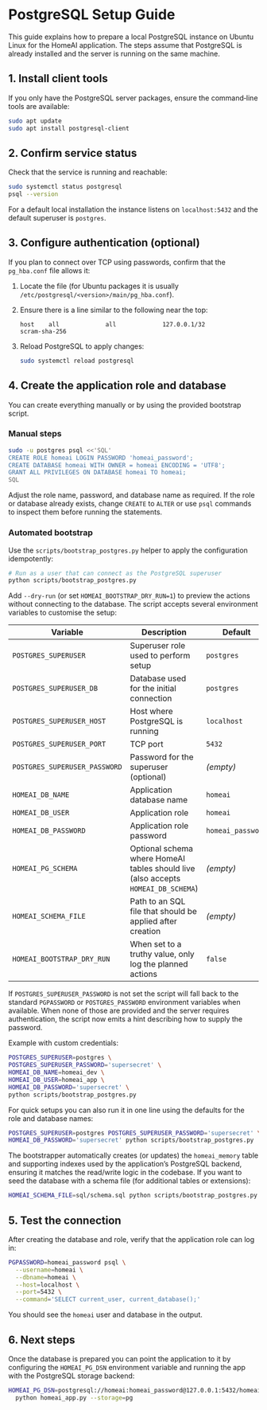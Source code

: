 # PostgreSQL Setup Guide

This guide explains how to prepare a local PostgreSQL instance on Ubuntu Linux for the HomeAI application. The steps assume that PostgreSQL is already installed and the server is running on the same machine.

## 1. Install client tools

If you only have the PostgreSQL server packages, ensure the command‐line tools are available:

```bash
sudo apt update
sudo apt install postgresql-client
```

## 2. Confirm service status

Check that the service is running and reachable:

```bash
sudo systemctl status postgresql
psql --version
```

For a default local installation the instance listens on `localhost:5432` and the default superuser is `postgres`.

## 3. Configure authentication (optional)

If you plan to connect over TCP using passwords, confirm that the `pg_hba.conf` file allows it:

1. Locate the file (for Ubuntu packages it is usually `/etc/postgresql/<version>/main/pg_hba.conf`).
2. Ensure there is a line similar to the following near the top:

   ```text
   host    all             all             127.0.0.1/32            scram-sha-256
   ```

3. Reload PostgreSQL to apply changes:

   ```bash
   sudo systemctl reload postgresql
   ```

## 4. Create the application role and database

You can create everything manually or by using the provided bootstrap script.

### Manual steps

```bash
sudo -u postgres psql <<'SQL'
CREATE ROLE homeai LOGIN PASSWORD 'homeai_password';
CREATE DATABASE homeai WITH OWNER = homeai ENCODING = 'UTF8';
GRANT ALL PRIVILEGES ON DATABASE homeai TO homeai;
SQL
```

Adjust the role name, password, and database name as required. If the role or database already exists, change `CREATE` to `ALTER` or use `psql` commands to inspect them before running the statements.

### Automated bootstrap

Use the `scripts/bootstrap_postgres.py` helper to apply the configuration idempotently:

```bash
# Run as a user that can connect as the PostgreSQL superuser
python scripts/bootstrap_postgres.py
```

Add `--dry-run` (or set `HOMEAI_BOOTSTRAP_DRY_RUN=1`) to preview the actions without connecting to the database. The script accepts several environment variables to customise the setup:

| Variable | Description | Default |
|----------|-------------|---------|
| `POSTGRES_SUPERUSER` | Superuser role used to perform setup | `postgres` |
| `POSTGRES_SUPERUSER_DB` | Database used for the initial connection | `postgres` |
| `POSTGRES_SUPERUSER_HOST` | Host where PostgreSQL is running | `localhost` |
| `POSTGRES_SUPERUSER_PORT` | TCP port | `5432` |
| `POSTGRES_SUPERUSER_PASSWORD` | Password for the superuser (optional) | *(empty)* |
| `HOMEAI_DB_NAME` | Application database name | `homeai` |
| `HOMEAI_DB_USER` | Application role | `homeai` |
| `HOMEAI_DB_PASSWORD` | Application role password | `homeai_password` |
| `HOMEAI_PG_SCHEMA` | Optional schema where HomeAI tables should live (also accepts `HOMEAI_DB_SCHEMA`) | *(empty)* |
| `HOMEAI_SCHEMA_FILE` | Path to an SQL file that should be applied after creation | *(empty)* |
| `HOMEAI_BOOTSTRAP_DRY_RUN` | When set to a truthy value, only log the planned actions | `false` |

If `POSTGRES_SUPERUSER_PASSWORD` is not set the script will fall back to the standard
`PGPASSWORD` or `POSTGRES_PASSWORD` environment variables when available. When none of
those are provided and the server requires authentication, the script now emits a hint
describing how to supply the password.

Example with custom credentials:

```bash
POSTGRES_SUPERUSER=postgres \
POSTGRES_SUPERUSER_PASSWORD='supersecret' \
HOMEAI_DB_NAME=homeai_dev \
HOMEAI_DB_USER=homeai_app \
HOMEAI_DB_PASSWORD='supersecret' \
python scripts/bootstrap_postgres.py
```

For quick setups you can also run it in one line using the defaults for the role and database names:

```bash
POSTGRES_SUPERUSER=postgres POSTGRES_SUPERUSER_PASSWORD='supersecret' \
HOMEAI_DB_PASSWORD='supersecret' python scripts/bootstrap_postgres.py
```

The bootstrapper automatically creates (or updates) the `homeai_memory` table and supporting indexes used by the application’s PostgreSQL backend, ensuring it matches the read/write logic in the codebase. If you want to seed the database with a schema file (for additional tables or extensions):

```bash
HOMEAI_SCHEMA_FILE=sql/schema.sql python scripts/bootstrap_postgres.py
```

## 5. Test the connection

After creating the database and role, verify that the application role can log in:

```bash
PGPASSWORD=homeai_password psql \
  --username=homeai \
  --dbname=homeai \
  --host=localhost \
  --port=5432 \
  --command='SELECT current_user, current_database();'
```

You should see the `homeai` user and database in the output.

## 6. Next steps

Once the database is prepared you can point the application to it by configuring the `HOMEAI_PG_DSN` environment variable and running the app with the PostgreSQL storage backend:

```bash
HOMEAI_PG_DSN=postgresql://homeai:homeai_password@127.0.0.1:5432/homeai \
  python homeai_app.py --storage=pg
```
